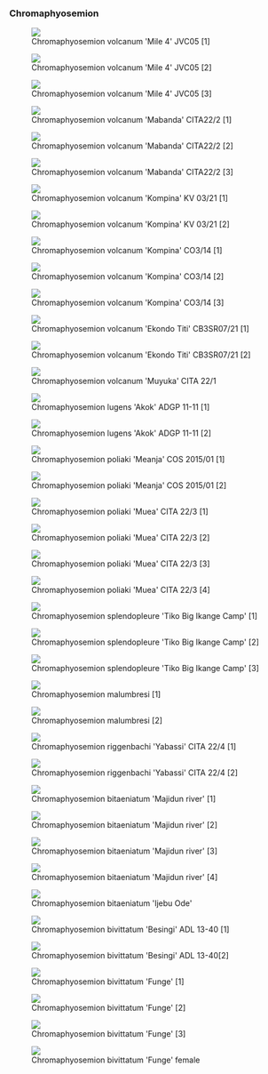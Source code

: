 ### Chromaphyosemion

<figure>
  <img src="https://thekillifish.net/index_ATTACHMENTS/20221204-DSC_8310-Enhanced-NR.jpg" />
  <figcaption>Chromaphyosemion volcanum 'Mile 4' JVC05 [1]</figcaption>
</figure>

<figure>
  <img src="https://thekillifish.net/index_ATTACHMENTS/20221204-DSC_8326-Chromaphyosemion_volcanum_mile4_Enhanced-NR.jpg" />
  <figcaption>Chromaphyosemion volcanum 'Mile 4' JVC05 [2]</figcaption>
</figure>

<figure>
  <img src="https://thekillifish.net/index_ATTACHMENTS/Chrom_volcanum_Mile4_2.jpg" />
  <figcaption>Chromaphyosemion volcanum 'Mile 4' JVC05 [3]</figcaption>
</figure>

<figure>
  <img src="https://thekillifish.net/index_ATTACHMENTS/DSC_0047_mabanda_LR.jpg" />
  <figcaption>Chromaphyosemion volcanum 'Mabanda' CITA22/2 [1]</figcaption>
</figure>

<figure>
  <img src="https://thekillifish.net/index_ATTACHMENTS/DSC_0293_mabanda_LR.jpg" />
  <figcaption>Chromaphyosemion volcanum 'Mabanda' CITA22/2 [2] </figcaption>
</figure>

<figure>
  <img src="https://thekillifish.net/index_ATTACHMENTS/DSC_0353_mabanda_LR.jpg" />
  <figcaption>Chromaphyosemion volcanum 'Mabanda' CITA22/2 [3]</figcaption>
</figure>

<figure>
  <img src="https://thekillifish.net/index_ATTACHMENTS/Chromaphyosemion_volcanum_Kompina_KV_03-21_DSC_2318.jpg" />
  <figcaption>Chromaphyosemion volcanum 'Kompina' KV 03/21 [1] </figcaption>
</figure>

<figure>
  <img src="https://thekillifish.net/index_ATTACHMENTS/Chromaphyosemion_volcanum_Kompina_KV_03-21_DSC_2322.jpg" />
  <figcaption>Chromaphyosemion volcanum 'Kompina' KV 03/21 [2] </figcaption>
</figure>

<figure>
  <img src="https://thekillifish.net/index_ATTACHMENTS/DSC_8306_kompina_LR.jpg" />
  <figcaption>Chromaphyosemion volcanum 'Kompina' CO3/14 [1]</figcaption>
</figure>

<figure>
  <img src="https://thekillifish.net/index_ATTACHMENTS/20221204-DSC_8275_kompina_LR.jpg" />
  <figcaption>Chromaphyosemion volcanum 'Kompina' CO3/14 [2]</figcaption>
</figure>

<figure>
  <img src="https://thekillifish.net/index_ATTACHMENTS/DSC_0404_Kompina_LR.jpg" />
  <figcaption>Chromaphyosemion volcanum 'Kompina' CO3/14 [3]</figcaption>
</figure>

<figure>
  <img src="https://thekillifish.net/index_ATTACHMENTS/20230201-Ekondo_titi_DSC_8818.jpg" />
  <figcaption>Chromaphyosemion volcanum 'Ekondo Titi' CB3SR07/21 [1]</figcaption>
</figure>

<figure>
  <img src="https://thekillifish.net/index_ATTACHMENTS/DSC_6431_Ekondo_titi_enhanced.jpg" />
  <figcaption>Chromaphyosemion volcanum 'Ekondo Titi' CB3SR07/21 [2]</figcaption>
</figure>

<figure>
  <img src="https://thekillifish.net/index_ATTACHMENTS/20250414-C_volcanum_Muyuka_6347.jpg" />
  <figcaption>Chromaphyosemion volcanum 'Muyuka' CITA 22/1</figcaption>
</figure>

<figure>
  <img src="https://thekillifish.net/index_ATTACHMENTS/Chromaphyosemion_lugen_DSC_2918_GOOD.jpg" />
  <figcaption>Chromaphyosemion lugens 'Akok' ADGP 11-11 [1]</figcaption>
</figure>

<figure>
  <img src="https://thekillifish.net/index_ATTACHMENTS/Chromaphyosemion_lugens_DSC_3389_BEST.jpg" />
  <figcaption>Chromaphyosemion lugens 'Akok' ADGP 11-11 [2]</figcaption>
</figure>

<figure>
  <img src="https://thekillifish.net/index_ATTACHMENTS/Chromaphyosemion_poliaki_COS_2015_Meanja_01_DSC_4824_LR.jpg" />
  <figcaption>Chromaphyosemion poliaki 'Meanja' COS 2015/01 [1]</figcaption>
</figure>

<figure>
  <img src="https://thekillifish.net/index_ATTACHMENTS/20210303-Chrom_poliaki_Meanja_DSC_5139.jpg" />
  <figcaption>Chromaphyosemion poliaki 'Meanja' COS 2015/01 [2]</figcaption>
</figure>

<figure>
  <img src="https://thekillifish.net/index_ATTACHMENTS/20250122-poliaki_Muea_5470_GOOD.jpg" />
  <figcaption>Chromaphyosemion poliaki 'Muea' CITA 22/3 [1]</figcaption>
</figure>

<figure>
  <img src="https://thekillifish.net/index_ATTACHMENTS/20250123-poliaki_Muea_5620_GOOD.jpg" />
  <figcaption>Chromaphyosemion poliaki 'Muea' CITA 22/3 [2]</figcaption>
</figure>

<figure>
  <img src="https://thekillifish.net/index_ATTACHMENTS/20250123-poliaki_Muea_6022_GOOD.jpg" />
  <figcaption>Chromaphyosemion poliaki 'Muea' CITA 22/3 [3]</figcaption>
</figure>

<figure>
  <img src="https://thekillifish.net/index_ATTACHMENTS/20250123-poliaki_Muea_6194_GOOD.jpg" />
  <figcaption>Chromaphyosemion poliaki 'Muea' CITA 22/3 [4]</figcaption>
</figure>

<figure>
  <img src="https://thekillifish.net/index_ATTACHMENTS/Chromaphyosemion_splendopleure_Tiko_Big_Ikange_Camp_DSC_4793_LR.jpg" />
  <figcaption>Chromaphyosemion splendopleure 'Tiko Big Ikange Camp' [1]</figcaption>
</figure>

<figure>
  <img src="https://thekillifish.net/index_ATTACHMENTS/Chromaphyosemion_splendopleure_Tiko_Big_Ikange_Camp-DSC_5207.jpg" />
  <figcaption>Chromaphyosemion splendopleure 'Tiko Big Ikange Camp' [2]</figcaption>
</figure>

<figure>
  <img src="https://thekillifish.net/index_ATTACHMENTS/Chromaphyosemion_splendopleure_Tiko_Big_Ikange_Camp-DSC_5086.jpg" />
  <figcaption>Chromaphyosemion splendopleure 'Tiko Big Ikange Camp' [3]</figcaption>
</figure>

<figure>
  <img src="https://thekillifish.net/index_ATTACHMENTS/Chromaphyosemion_malumbresi_DSC_3265_BEST.jpg" />
  <figcaption>Chromaphyosemion malumbresi [1]</figcaption>
</figure>

<figure>
  <img src="https://thekillifish.net/index_ATTACHMENTS/Chromaphyosemion_malumbresi_DSC_2756_GOOD.jpg" />
  <figcaption>Chromaphyosemion malumbresi [2]</figcaption>
</figure>
<figure>
  <img src="https://thekillifish.net/index_ATTACHMENTS/DSC_0620_riggenbachi_LR.jpg" />
  <figcaption>Chromaphyosemion riggenbachi 'Yabassi' CITA 22/4 [1] </figcaption>
</figure>

<figure>
  <img src="https://thekillifish.net/index_ATTACHMENTS/20230407-riggenbachi_DSC_8965.jpg" />
  <figcaption>Chromaphyosemion riggenbachi 'Yabassi' CITA 22/4 [2] </figcaption>
</figure>

<figure>
  <img src="https://thekillifish.net/index_ATTACHMENTS/20250122-bitaeniatum_Majidun_river_5294.jpg" />
  <figcaption>Chromaphyosemion bitaeniatum 'Majidun river' [1]</figcaption>
</figure>

<figure>
  <img src="https://thekillifish.net/index_ATTACHMENTS/20250122-bitaeniatum_Majidun_river_5438.jpg" />
  <figcaption>Chromaphyosemion bitaeniatum 'Majidun river' [2]</figcaption>
</figure>

<figure>
  <img src="https://thekillifish.net/index_ATTACHMENTS/20250123-bitaeniatum_Majidun_river_5934-3.jpg" />
  <figcaption>Chromaphyosemion bitaeniatum 'Majidun river' [3]</figcaption>
</figure>

<figure>
  <img src="https://thekillifish.net/index_ATTACHMENTS/20250123-bitaeniatum_Majidun_river_5941.jpg" />
  <figcaption>Chromaphyosemion bitaeniatum 'Majidun river' [4]</figcaption>
</figure>

<figure>
  <img src="https://thekillifish.net/index_ATTACHMENTS/20190619-Chrom_bitaeniatum_DSC_1919.jpg" />
  <figcaption>Chromaphyosemion bitaeniatum 'Ijebu Ode'</figcaption>
</figure>

<figure>
  <img src="https://thekillifish.net/index_ATTACHMENTS/20190618_Chrom_bivittatum_Besingui-DSC_1683-Enhanced-NR.jpg" />
  <figcaption>Chromaphyosemion bivittatum 'Besingi' ADL 13-40 [1]</figcaption>
</figure>

<figure>
  <img src="https://thekillifish.net/index_ATTACHMENTS/20190618-Chrom.bivittatum_Besingui_DSC_1704-Enhanced-NR.jpg" />
  <figcaption>Chromaphyosemion bivittatum 'Besingi' ADL 13-40[2]</figcaption>
</figure>

<figure>
  <img src="https://thekillifish.net/index_ATTACHMENTS/DSC_0598_biv_funge_LR.jpg" />
  <figcaption>Chromaphyosemion bivittatum 'Funge' [1]</figcaption>
</figure>

<figure>
  <img src="https://thekillifish.net/index_ATTACHMENTS/DSC_0407_biv_funge_LR.jpg" />
  <figcaption>Chromaphyosemion bivittatum 'Funge' [2] </figcaption>
</figure>

<figure>
  <img src="https://thekillifish.net/index_ATTACHMENTS/bivittatum_Funge.jpg" />
  <figcaption>Chromaphyosemion bivittatum 'Funge' [3] </figcaption>
</figure>

<figure>
  <img src="https://thekillifish.net/index_ATTACHMENTS/DSC_0675_biv_female_LR.jpg" />
  <figcaption>Chromaphyosemion bivittatum 'Funge' female</figcaption>
</figure>